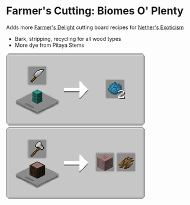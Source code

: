 # Farmer's Cutting: Biomes O' Plenty
Adds more [Farmer's Delight](https://www.curseforge.com/minecraft/mc-mods/farmers-delight) cutting board recipes for [Nether's Exoticism](https://www.curseforge.com/minecraft/mc-mods/nethers-exoticism)

- Bark, stripping, recycling for all wood types
- More dye from Pitaya Stems

![Pitaya Stem Cutting](media/pitayastemcutting.png) ![Wood Cutting](media/woodcutting.png)
